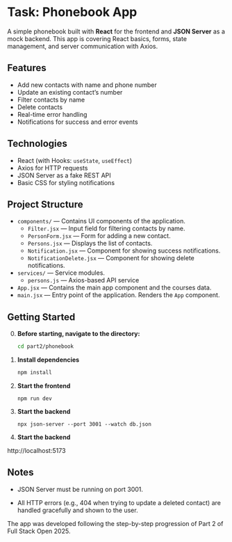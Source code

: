 # Task: Phonebook App

A simple phonebook built with **React** for the frontend and **JSON Server** as a mock backend. This app is covering React basics, forms, state management, and server communication with Axios.

## Features

- Add new contacts with name and phone number
- Update an existing contact’s number
- Filter contacts by name
- Delete contacts
- Real-time error handling
- Notifications for success and error events

## Technologies

- React (with Hooks: `useState`, `useEffect`)
- Axios for HTTP requests
- JSON Server as a fake REST API
- Basic CSS for styling notifications

## Project Structure
- `components/` — Contains UI components of the application.
  - `Filter.jsx` — Input field for filtering contacts by name.
  - `PersonForm.jsx` — Form for adding a new contact.
  - `Persons.jsx` — Displays the list of contacts.
  - `Notification.jsx` — Component for showing success notifications.
  - `NotificationDelete.jsx` — Component for showing delete notifications.
- `services/` — Service modules.
    - `persons.js` — Axios-based API service
- `App.jsx` — Contains the main app component and the courses data.
- `main.jsx` — Entry point of the application. Renders the `App` component.

## Getting Started
0. **Before starting, navigate to the directory:**
    ```bash
   cd part2/phonebook
   ```

1. **Install dependencies**
   ```bash
   npm install
   ```

2. **Start the frontend**
    ```
   npm run dev
   ```

3. **Start the backend**
    ```
   npx json-server --port 3001 --watch db.json
   ```
4. **Start the backend**

http://localhost:5173

## Notes

- JSON Server must be running on port 3001.

- All HTTP errors (e.g., 404 when trying to update a deleted contact) are handled gracefully and shown to the user.

The app was developed following the step-by-step progression of Part 2 of Full Stack Open 2025.